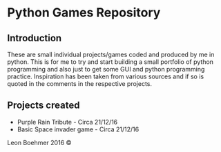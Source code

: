 # Python Games Repository

## Introduction
These are small individual projects/games coded and produced by me in python. This is for me
to try and start building a small portfolio of python programming and also just to get some 
GUI and python programming practice. Inspiration has been taken from various sources and if 
so is quoted in the comments in the respective projects.

## Projects created
* Purple Rain Tribute - Circa 21/12/16
* Basic Space invader game - Circa 21/12/16


Leon Boehmer 2016 ©